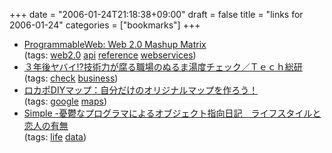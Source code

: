+++
date = "2006-01-24T21:18:38+09:00"
draft = false
title = "links for 2006-01-24"
categories = ["bookmarks"]
+++

<ul>
	<li>
		<div><a href="http://www.programmableweb.com/matrix">ProgrammableWeb: Web 2.0 Mashup Matrix</a></div>
		<div>(tags: <a href="http://del.icio.us/nobu666/web2.0">web2.0</a> <a href="http://del.icio.us/nobu666/api">api</a> <a href="http://del.icio.us/nobu666/reference">reference</a> <a href="http://del.icio.us/nobu666/webservices">webservices</a>)</div>
	</li>
	<li>
		<div><a href="http://rikunabi-next.yahoo.co.jp/tech/docs/ct_s03500.jsp?p=lwf006&amp;f=rss0120">３年後ヤバイ!?技術力が腐る職場のぬるま湯度チェック／Ｔｅｃｈ総研</a></div>
		<div>(tags: <a href="http://del.icio.us/nobu666/check">check</a> <a href="http://del.icio.us/nobu666/business">business</a>)</div>
	</li>
	<li>
		<div><a href="http://www.locapoint.com/jp/diymapHome.html">ロカポDIYマップ：自分だけのオリジナルマップを作ろう！</a></div>
		<div>(tags: <a href="http://del.icio.us/nobu666/google">google</a> <a href="http://del.icio.us/nobu666/maps">maps</a>)</div>
	</li>
	<li>
		<div><a href="http://simple-u.jp/pdone.php?id=621">Simple -憂鬱なプログラマによるオブジェクト指向日記　ライフスタイルと恋人の有無</a></div>
		<div>(tags: <a href="http://del.icio.us/nobu666/life">life</a> <a href="http://del.icio.us/nobu666/data">data</a>)</div>
	</li>
</ul>
